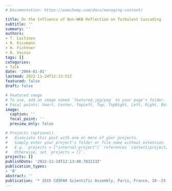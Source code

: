 ```yaml
---
# Documentation: https://wowchemy.com/docs/managing-content/

title: On the Influence of Non-WKB Reflection on Turbulent Cascading
subtitle: ''
summary: ''
authors:
- T. Laitinen
- R. Kissmann
- H. Fichtner
- R. Vainio
tags: []
categories:
- Talk
date: '2004-01-01'
lastmod: 2022-11-24T12:13:51Z
featured: false
draft: false

# Featured image
# To use, add an image named `featured.jpg/png` to your page's folder.
# Focal points: Smart, Center, TopLeft, Top, TopRight, Left, Right, BottomLeft, Bottom, BottomRight.
image:
  caption: ''
  focal_point: ''
  preview_only: false

# Projects (optional).
#   Associate this post with one or more of your projects.
#   Simply enter your project's folder or file name without extension.
#   E.g. `projects = ["internal-project"]` references `content/project/deep-learning/index.md`.
#   Otherwise, set `projects = []`.
projects: []
publishDate: '2022-11-24T12:13:48.783213Z'
publication_types:
- '0'
abstract: ''
publication: '* 35th COSPAR Scientific Assembly, Paris, France, 18--25 July 2004*'
---
```


